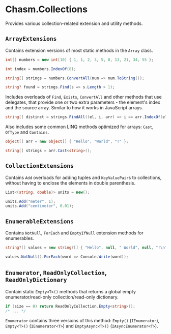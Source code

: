 # Chasm.Collections

Provides various collection-related extension and utility methods.

## `ArrayExtensions`

Contains extension versions of most static methods in the `Array` class.

```cs
int[] numbers = new int[10] { 1, 1, 2, 3, 5, 8, 13, 21, 34, 55 };

int index = numbers.IndexOf(8);

string[] strings = numbers.ConvertAll(num => num.ToString());

string? found = strings.Find(s => s.Length > 1);
```

Includes overloads of `Find`, `Exists`, `ConvertAll` and other methods that use delegates, that provide one or two extra parameters - the element's index and the source array. Similar to how it works in JavaScript arrays.

```cs
string[] distinct = strings.FindAll((el, i, arr) => i == arr.IndexOf(el));
```

Also includes some common LINQ methods optimized for arrays: `Cast`, `OfType` and `Contains`.

```cs
object[] arr = new object[] { "Hello", "World", "!" };

string[] strings = arr.Cast<string>();
```

## `CollectionExtensions`

Contains `Add` overloads for adding tuples and `KeyValuePair`s to collections, without having to enclose the elements in double parenthesis.

```cs
List<(string, double)> units = new();

units.Add("meter", 1);
units.Add("centimeter", 0.01);
```

## `EnumerableExtensions`

Contains `NotNull`, `ForEach` and `EmptyIfNull` extension methods for enumerables.

```cs
string?[] values = new string?[] { "Hello", null, " World", null, "!\n" };

values.NotNull().ForEach(word => Console.Write(word));
```

## `Enumerator`, `ReadOnlyCollection`, `ReadOnlyDictionary`

Contain static `Empty<T>()` methods that returns a global empty enumerator/read-only collection/read-only dictionary.

```cs
if (size == 0) return ReadOnlyCollection.Empty<string>();
/* ... */
```

`Enumerator` contains three versions of this method: `Empty()` (`IEnumerator`), `Empty<T>()` (`IEnumerator<T>`) and `EmptyAsync<T>()` (`IAsyncEnumerator<T>`).
